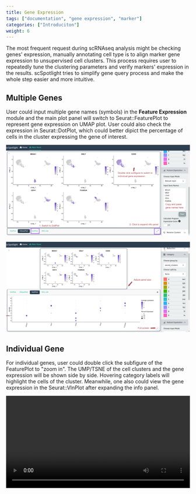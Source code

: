 ```yaml
---
title: Gene Expression
tags: ["documentation", "gene expression", "marker"]
categories: ["Introduciton"]
weight: 6
---
```


The most frequent request during scRNAseq analysis might be checking
genes' expression, manually annotating cell type is to align
marker gene expression to unsupervised cell clusters. This process
requires user to repeatedly tune the clustering parameters and 
verify markers' expression in the results. scSpotlight tries to 
simplify gene query process and make the whole step easier and
more intuitive.

## Multiple Genes

User could input multiple gene names (symbols) in the **Feature Expression**
module and the main plot panel will switch to Seurat::FeaturePlot to
represent gene expression on UMAP plot. User could also check the expression
in Seurat::DotPlot, which could better dipict the percentage of cells
in the cluster expressing the gene of interest.

![](featurePlot.png)

![](featurePlot_dotPlot.png)

## Individual Gene

For individual genes, user could double click the subfigure of the
FeaturePlot to "zoom in". The UMP/TSNE of the cell clusters and the 
gene expression will be shown side by side. Hovering category 
labels will highlight the cells of the cluster. Meanwhile, one also 
could view the gene expression in the Seurat::VlnPlot after expanding
the info panel.

<video controls width="100%">
  <source src="individual_gene_expr.mp4" type="video/webm" />
</video>
